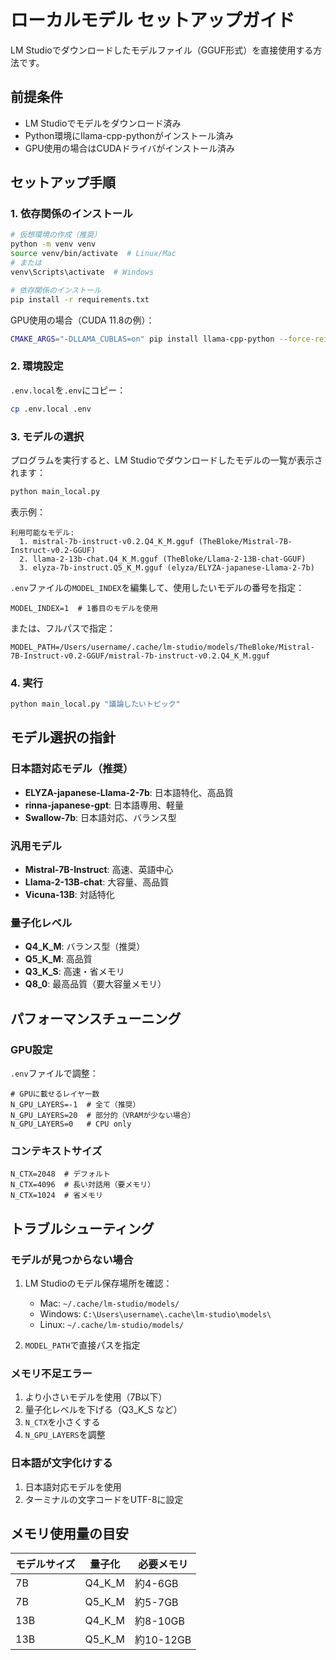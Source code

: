 # ローカルモデル セットアップガイド

LM Studioでダウンロードしたモデルファイル（GGUF形式）を直接使用する方法です。

## 前提条件

- LM Studioでモデルをダウンロード済み
- Python環境にllama-cpp-pythonがインストール済み
- GPU使用の場合はCUDAドライバがインストール済み

## セットアップ手順

### 1. 依存関係のインストール

```bash
# 仮想環境の作成（推奨）
python -m venv venv
source venv/bin/activate  # Linux/Mac
# または
venv\Scripts\activate  # Windows

# 依存関係のインストール
pip install -r requirements.txt
```

GPU使用の場合（CUDA 11.8の例）：
```bash
CMAKE_ARGS="-DLLAMA_CUBLAS=on" pip install llama-cpp-python --force-reinstall --no-cache-dir
```

### 2. 環境設定

`.env.local`を`.env`にコピー：

```bash
cp .env.local .env
```

### 3. モデルの選択

プログラムを実行すると、LM Studioでダウンロードしたモデルの一覧が表示されます：

```bash
python main_local.py
```

表示例：
```
利用可能なモデル:
  1. mistral-7b-instruct-v0.2.Q4_K_M.gguf (TheBloke/Mistral-7B-Instruct-v0.2-GGUF)
  2. llama-2-13b-chat.Q4_K_M.gguf (TheBloke/Llama-2-13B-chat-GGUF)
  3. elyza-7b-instruct.Q5_K_M.gguf (elyza/ELYZA-japanese-Llama-2-7b)
```

`.env`ファイルの`MODEL_INDEX`を編集して、使用したいモデルの番号を指定：

```env
MODEL_INDEX=1  # 1番目のモデルを使用
```

または、フルパスで指定：

```env
MODEL_PATH=/Users/username/.cache/lm-studio/models/TheBloke/Mistral-7B-Instruct-v0.2-GGUF/mistral-7b-instruct-v0.2.Q4_K_M.gguf
```

### 4. 実行

```bash
python main_local.py "議論したいトピック"
```

## モデル選択の指針

### 日本語対応モデル（推奨）

- **ELYZA-japanese-Llama-2-7b**: 日本語特化、高品質
- **rinna-japanese-gpt**: 日本語専用、軽量
- **Swallow-7b**: 日本語対応、バランス型

### 汎用モデル

- **Mistral-7B-Instruct**: 高速、英語中心
- **Llama-2-13B-chat**: 大容量、高品質
- **Vicuna-13B**: 対話特化

### 量子化レベル

- **Q4_K_M**: バランス型（推奨）
- **Q5_K_M**: 高品質
- **Q3_K_S**: 高速・省メモリ
- **Q8_0**: 最高品質（要大容量メモリ）

## パフォーマンスチューニング

### GPU設定

`.env`ファイルで調整：

```env
# GPUに載せるレイヤー数
N_GPU_LAYERS=-1  # 全て（推奨）
N_GPU_LAYERS=20  # 部分的（VRAMが少ない場合）
N_GPU_LAYERS=0   # CPU only
```

### コンテキストサイズ

```env
N_CTX=2048  # デフォルト
N_CTX=4096  # 長い対話用（要メモリ）
N_CTX=1024  # 省メモリ
```

## トラブルシューティング

### モデルが見つからない場合

1. LM Studioのモデル保存場所を確認：
   - Mac: `~/.cache/lm-studio/models/`
   - Windows: `C:\Users\username\.cache\lm-studio\models\`
   - Linux: `~/.cache/lm-studio/models/`

2. `MODEL_PATH`で直接パスを指定

### メモリ不足エラー

1. より小さいモデルを使用（7B以下）
2. 量子化レベルを下げる（Q3_K_S など）
3. `N_CTX`を小さくする
4. `N_GPU_LAYERS`を調整

### 日本語が文字化けする

1. 日本語対応モデルを使用
2. ターミナルの文字コードをUTF-8に設定

## メモリ使用量の目安

| モデルサイズ | 量子化 | 必要メモリ |
|------------|--------|-----------|
| 7B | Q4_K_M | 約4-6GB |
| 7B | Q5_K_M | 約5-7GB |
| 13B | Q4_K_M | 約8-10GB |
| 13B | Q5_K_M | 約10-12GB |